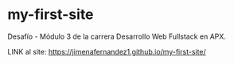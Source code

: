 # my-first-site

Desafío - Módulo 3 de la carrera Desarrollo Web Fullstack en APX.

LINK al site: https://jimenafernandez1.github.io/my-first-site/
